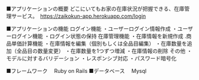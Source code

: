 
■アプリケーションの概要
 どこにいてもお家の在庫状況が把握できる、在庫管理サービス。　https://zaikokun-app.herokuapp.com/login


■アプリケーションの機能
ログイン機能
  ・ユーザーログイン情報作成
  ・ユーザーログイン機能
  ・ログイン状態の保持
在庫管理機能
  ・在庫情報を新規作成
  .商品単価計算機能
  ・在庫情報を編集（個別もしくは全品目編集）
  ・在庫数量を追加（全品目の数量変更）
  ・在庫数量を1つずつ増減
  ・在庫情報の削除
その他
  ・モデルに対するバリデーション
  ・レスポンシブ対応
  ・パスワード暗号化


■フレームワーク
　Ruby on Rails
■データベース
　Mysql
